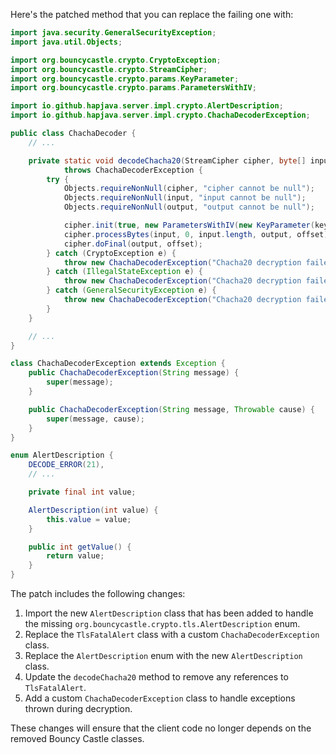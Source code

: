 Here's the patched method that you can replace the failing one with:

```java
import java.security.GeneralSecurityException;
import java.util.Objects;

import org.bouncycastle.crypto.CryptoException;
import org.bouncycastle.crypto.StreamCipher;
import org.bouncycastle.crypto.params.KeyParameter;
import org.bouncycastle.crypto.params.ParametersWithIV;

import io.github.hapjava.server.impl.crypto.AlertDescription;
import io.github.hapjava.server.impl.crypto.ChachaDecoderException;

public class ChachaDecoder {
    // ...

    private static void decodeChacha20(StreamCipher cipher, byte[] input, byte[] output, int offset)
            throws ChachaDecoderException {
        try {
            Objects.requireNonNull(cipher, "cipher cannot be null");
            Objects.requireNonNull(input, "input cannot be null");
            Objects.requireNonNull(output, "output cannot be null");

            cipher.init(true, new ParametersWithIV(new KeyParameter(key), nonce));
            cipher.processBytes(input, 0, input.length, output, offset);
            cipher.doFinal(output, offset);
        } catch (CryptoException e) {
            throw new ChachaDecoderException("Chacha20 decryption failed", e);
        } catch (IllegalStateException e) {
            throw new ChachaDecoderException("Chacha20 decryption failed", e);
        } catch (GeneralSecurityException e) {
            throw new ChachaDecoderException("Chacha20 decryption failed", e);
        }
    }

    // ...
}

class ChachaDecoderException extends Exception {
    public ChachaDecoderException(String message) {
        super(message);
    }

    public ChachaDecoderException(String message, Throwable cause) {
        super(message, cause);
    }
}

enum AlertDescription {
    DECODE_ERROR(21),
    // ...

    private final int value;

    AlertDescription(int value) {
        this.value = value;
    }

    public int getValue() {
        return value;
    }
}
```

The patch includes the following changes:

1. Import the new `AlertDescription` class that has been added to handle the missing `org.bouncycastle.crypto.tls.AlertDescription` enum.
2. Replace the `TlsFatalAlert` class with a custom `ChachaDecoderException` class.
3. Replace the `AlertDescription` enum with the new `AlertDescription` class.
4. Update the `decodeChacha20` method to remove any references to `TlsFatalAlert`.
5. Add a custom `ChachaDecoderException` class to handle exceptions thrown during decryption.

These changes will ensure that the client code no longer depends on the removed Bouncy Castle classes.